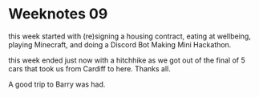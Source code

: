 # Weeknotes 09

this week started with (re)signing a housing contract, eating at wellbeing, playing Minecraft, and doing a Discord Bot Making Mini Hackathon.

this week ended just now with a hitchhike as we got out of the final of 5 cars that took us from Cardiff to here. Thanks all.

A good trip to Barry was had.
